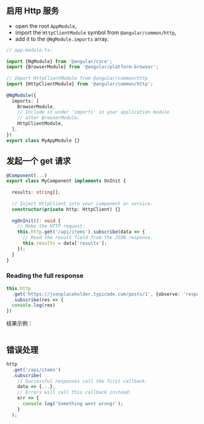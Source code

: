 ## 启用 Http 服务

- open the root `AppModule`,
- import the `HttpClientModule` symbol from `@angular/common/http`,
- add it to the `@NgModule.imports` array.

```typescript
// app.module.ts:
 
import {NgModule} from '@angular/core';
import {BrowserModule} from '@angular/platform-browser';
 
// Import HttpClientModule from @angular/common/http
import {HttpClientModule} from '@angular/common/http';
 
@NgModule({
  imports: [
    BrowserModule,
    // Include it under 'imports' in your application module
    // after BrowserModule.
    HttpClientModule,
  ],
})
export class MyAppModule {}
```

## 发起一个 get 请求

```typescript
@Component(...)
export class MyComponent implements OnInit {
 
  results: string[];
 
  // Inject HttpClient into your component or service.
  constructor(private http: HttpClient) {}
 
  ngOnInit(): void {
    // Make the HTTP request:
    this.http.get('/api/items').subscribe(data => {
      // Read the result field from the JSON response.
      this.results = data['results'];
    });
  }
}
```

### Reading the full response

```typescript
this.http
  .get('https://jsonplaceholder.typicode.com/posts/1', {observe: 'response'})
  .subscribe(res => {
  console.log(res)
})
```

结果示例：

```

```

## 错误处理

```typescript
http
  .get('/api/items')
  .subscribe(
    // Successful responses call the first callback.
    data => {...},
    // Errors will call this callback instead:
    err => {
      console.log('Something went wrong!');	
    }
  );
```



